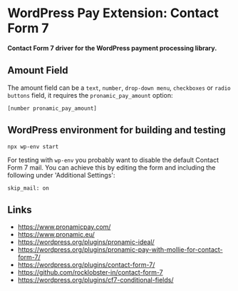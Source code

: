 # WordPress Pay Extension: Contact Form 7

**Contact Form 7 driver for the WordPress payment processing library.**

## Amount Field

The amount field can be a `text`, `number`, `drop-down menu`, `checkboxes` or `radio buttons` field,
it requires the `pronamic_pay_amount` option:

```
[number pronamic_pay_amount]
```

## WordPress environment for building and testing

```
npx wp-env start
```

For testing with `wp-env` you probably want to disable the default Contact Form 7 mail.
You can achieve this by editing the form and including the following under 'Additional Settings':

```
skip_mail: on
```

## Links

- https://www.pronamicpay.com/
- https://www.pronamic.eu/
- https://wordpress.org/plugins/pronamic-ideal/
- https://wordpress.org/plugins/pronamic-pay-with-mollie-for-contact-form-7/
- https://wordpress.org/plugins/contact-form-7/
- https://github.com/rocklobster-in/contact-form-7
- https://wordpress.org/plugins/cf7-conditional-fields/
